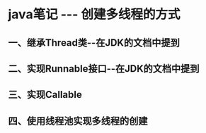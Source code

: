 # java笔记 --- 创建多线程的方式

## 一、继承Thread类--在JDK的文档中提到



## 二、实现Runnable接口--在JDK的文档中提到



## 三、实现Callable



## 四、使用线程池实现多线程的创建



